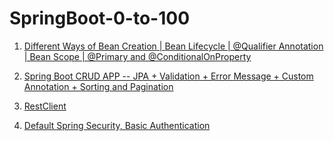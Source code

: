 # SpringBoot-0-to-100

1. [Different Ways of Bean Creation | Bean Lifecycle | @Qualifier Annotation | Bean Scope | @Primary and @ConditionalOnProperty](https://github.com/daadestroyer/SpringBoot-0-to-100/tree/main/src/main/java/com/thecodest/introduction)

2. [Spring Boot CRUD APP -- JPA + Validation + Error Message + Custom Annotation + Sorting and Pagination](https://github.com/daadestroyer/SpringBoot-0-to-100/tree/main/Springboot-CRUD_02)

3. [RestClient](https://github.com/daadestroyer/SpringBoot-0-to-100/tree/main/restclient_03)

4. [Default Spring Security, Basic Authentication](https://github.com/daadestroyer/SpringBoot-0-to-100/tree/main/spring-security_06)



